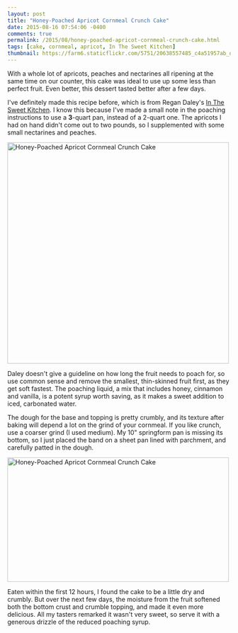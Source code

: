 ```yaml
---
layout: post
title: "Honey-Poached Apricot Cornmeal Crunch Cake"
date: 2015-08-16 07:54:06 -0400
comments: true
permalink: /2015/08/honey-poached-apricot-cornmeal-crunch-cake.html
tags: [cake, cornmeal, apricot, In The Sweet Kitchen]
thumbnail: https://farm6.staticflickr.com/5751/20638557485_c4a51957ab_q.jpg
---
```


With a whole lot of apricots, peaches and nectarines all ripening at the
same time on our counter, this cake was ideal to use up some less than
perfect fruit. Even better, this dessert tasted better after a few days.

I've definitely made this recipe before, which is from Regan Daley's [In
The Sweet Kitchen](/tag/in-the-sweet-kitchen/). I know this because I've
made a small note in the poaching instructions to use a **3**-quart pan,
instead of a 2-quart one. The apricots I had on hand didn't come out to
two pounds, so I supplemented with some small nectarines and peaches.

<a data-flickr-embed="true" data-header="false" data-footer="false"
data-context="false"
href="https://www.flickr.com/photos/gnuf/20638557485/in/dateposted/"
title="Honey-Poached Apricot Cornmeal Crunch Cake"><img
src="https://farm6.staticflickr.com/5751/20638557485_c4a51957ab.jpg"
width="500" height="500" alt="Honey-Poached Apricot Cornmeal Crunch
Cake"></a><script async src="//embedr.flickr.com/assets/client-code.js"
charset="utf-8"></script>

Daley doesn't give a guideline on how long the fruit needs to poach for,
so use common sense and remove the smallest, thin-skinned fruit first, as 
they get soft fastest. The poaching liquid, a mix that includes
honey, cinnamon and vanilla, is a potent syrup worth saving, as it makes 
a sweet addition to iced, carbonated water.

The dough for the base and topping is pretty crumbly, and its texture
after baking will depend a lot on the grind of your cornmeal. If you
like crunch, use a coarser grind (I used medium). My 10" springform pan
is missing its bottom, so I just placed the band on a sheet pan lined
with parchment, and carefully patted in the dough.

<a data-flickr-embed="true" data-header="false" data-footer="false"
data-context="false"
href="https://www.flickr.com/photos/gnuf/20450563158/in/dateposted/"
title="Honey-Poached Apricot Cornmeal Crunch Cake"><img
src="https://farm1.staticflickr.com/764/20450563158_8d74faa1ac.jpg"
width="500" height="281" alt="Honey-Poached Apricot Cornmeal Crunch
Cake"></a><script async src="//embedr.flickr.com/assets/client-code.js"
charset="utf-8"></script>

Eaten within the first 12 hours, I found the cake to be a little dry and
crumbly. But over the next few days, the moisture from the fruit
softened both the bottom crust and crumble topping, and made it even
more delicious. All my tasters remarked it wasn't very sweet, so serve
it with a generous drizzle of the reduced poaching syrup.
